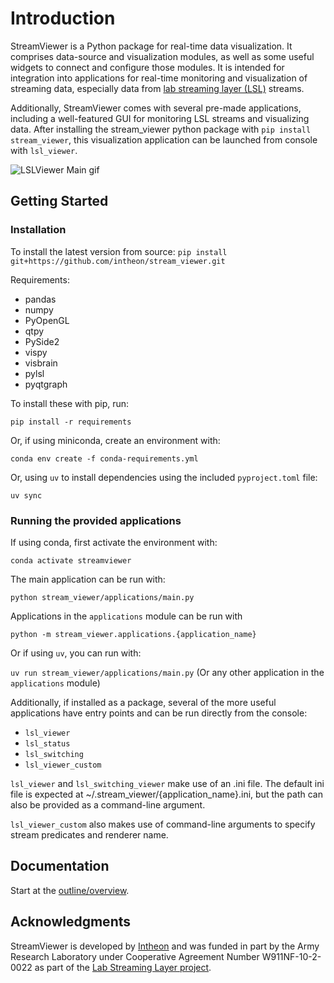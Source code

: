 # Introduction

StreamViewer is a Python package for real-time data visualization. It comprises data-source and visualization modules, as well as some useful widgets to connect and configure those modules. It is intended for integration into applications for real-time monitoring and visualization of streaming data, especially data from [lab streaming layer (LSL)](https://labstreaminglayer.readthedocs.io/index.html) streams.

Additionally, StreamViewer comes with several pre-made applications, including a well-featured GUI for monitoring LSL streams and visualizing data. After installing the stream_viewer python package with `pip install stream_viewer`, this visualization application can be launched from console with `lsl_viewer`.

![LSLViewer Main gif](img/stream_viewer-main.gif)

## Getting Started

### Installation

To install the latest version from source:
`pip install git+https://github.com/intheon/stream_viewer.git`

Requirements:

- pandas
- numpy
- PyOpenGL
- qtpy
- PySide2
- vispy
- visbrain
- pylsl
- pyqtgraph

To install these with pip, run:

`pip install -r requirements`

Or, if using miniconda, create an environment with:

`conda env create -f conda-requirements.yml`

Or, using `uv` to install dependencies using the included `pyproject.toml` file:

`uv sync`

### Running the provided applications

If using conda, first activate the environment with:

`conda activate streamviewer`

The main application can be run with: 

`python stream_viewer/applications/main.py`

Applications in the `applications` module can be run with

`python -m stream_viewer.applications.{application_name}`

Or if using `uv`, you can run with:

`uv run stream_viewer/applications/main.py`
(Or any other application in the `applications` module)

Additionally, if installed as a package, several of the more useful applications have entry points and can be run directly from the console:

* `lsl_viewer`
* `lsl_status`
* `lsl_switching`
* `lsl_viewer_custom`

`lsl_viewer` and `lsl_switching_viewer` make use of an .ini file. The default ini file is expected at ~/.stream_viewer/{application_name}.ini, but the path can also be provided as a command-line argument.

`lsl_viewer_custom` also makes use of command-line arguments to specify stream predicates and renderer name.

## Documentation

Start at the [outline/overview](outline/overview.md).

## Acknowledgments 

StreamViewer is developed by [Intheon](https://intheon.io) and was funded in part by the Army Research Laboratory under Cooperative Agreement Number W911NF-10-2-0022 as part of the [Lab Streaming Layer project](https://github.com/sccn/labstreaminglayer/). 

